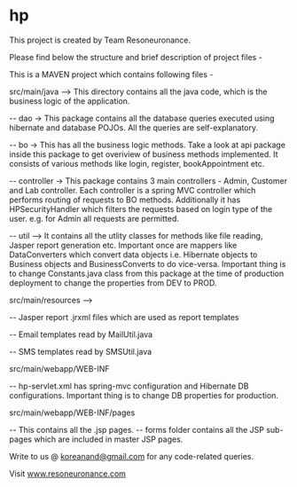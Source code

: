# hp
This project is created by Team Resoneuronance.

Please find below the structure and brief description of project files - 

This is a MAVEN project which contains following files -

src/main/java -->
  This directory contains all the java code, which is the business logic of the application.
  
  -- dao -> This package contains all the database queries executed using hibernate and database POJOs. All the queries are self-explanatory.
  
  -- bo -> This has all the business logic methods. Take a look at api package inside this package to get overiview of business methods implemented. It consists of various methods like login, register, bookAppointment etc.
  
  -- controller -> This package contains 3 main controllers - Admin, Customer and Lab controller. Each controller is a spring MVC controller which performs routing of requests to BO methods. Additionally it has HPSecurityHandler which filters the requests based on login type of the user. e.g. for Admin all requests are permitted.
  
  -- util --> It contains all the utlity classes for methods like file reading, Jasper report generation etc. Important once are mappers like DataConverters which convert data objects i.e. Hibernate objects to Business objects and BusinessConverts to do vice-versa.
              Important thing is to change Constants.java class from this package at the time of production deployment to change the properties from DEV to PROD.
  
  
src/main/resources -->

  -- Jasper report .jrxml files which are used as report templates
  
  -- Email templates read by MailUtil.java
  
  -- SMS templates read by SMSUtil.java
  
  
src/main/webapp/WEB-INF

  -- hp-servlet.xml has spring-mvc configuration and Hibernate DB configurations. Important thing is to change DB properties for production.
  
  
src/main/webapp/WEB-INF/pages

  -- This contains all the .jsp pages.
  -- forms folder contains all the JSP sub-pages which are included in master JSP pages.
  

Write to us @ koreanand@gmail.com for any code-related queries.

Visit www.resoneuronance.com
